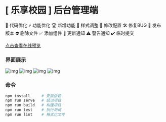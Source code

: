 # [ 乐享校园 ] 后台管理端


🚀 代码优化 ⚡️ 功能优化 🏆 新增功能 🎨 样式调整 🔧 修改配置 🛠️ 修复BUG
🎉 发布版本 ⛔️ 删除文件 ✅ 添加组件 🔔 更新通知 ⚠️ 警告通知 ✔️ 临时提交

[点击查看在线预览](https://chinesee.gitee.io/love-share-admin/)

### 界面展示
![img](https://gitee.com/chinesee/images/raw/master/img/img_035.png)
![img](https://gitee.com/chinesee/images/raw/master/img/img_036.png)
![img](https://gitee.com/chinesee/images/raw/master/img/img_037.png)
![img](https://gitee.com/chinesee/images/raw/master/img/img_038.png)

### 命令
```bash
npm install     # 安装依赖
npm run serve   # 启动项目
npm run build   # 构建项目
npm run test    # 执行测试
npm run lint    # 格式化文件
```
